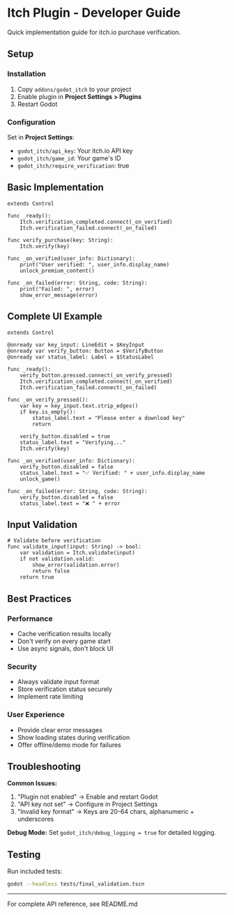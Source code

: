 # Itch Plugin - Developer Guide

Quick implementation guide for itch.io purchase verification.

## Setup

### Installation
1. Copy `addons/godot_itch` to your project
2. Enable plugin in **Project Settings > Plugins**
3. Restart Godot

### Configuration
Set in **Project Settings**:
- `godot_itch/api_key`: Your itch.io API key
- `godot_itch/game_id`: Your game's ID
- `godot_itch/require_verification`: true

## Basic Implementation

```gdscript
extends Control

func _ready():
    Itch.verification_completed.connect(_on_verified)
    Itch.verification_failed.connect(_on_failed)

func verify_purchase(key: String):
    Itch.verify(key)

func _on_verified(user_info: Dictionary):
    print("User verified: ", user_info.display_name)
    unlock_premium_content()

func _on_failed(error: String, code: String):
    print("Failed: ", error)
    show_error_message(error)
```

## Complete UI Example

```gdscript
extends Control

@onready var key_input: LineEdit = $KeyInput
@onready var verify_button: Button = $VerifyButton
@onready var status_label: Label = $StatusLabel

func _ready():
    verify_button.pressed.connect(_on_verify_pressed)
    Itch.verification_completed.connect(_on_verified)
    Itch.verification_failed.connect(_on_failed)

func _on_verify_pressed():
    var key = key_input.text.strip_edges()
    if key.is_empty():
        status_label.text = "Please enter a download key"
        return
    
    verify_button.disabled = true
    status_label.text = "Verifying..."
    Itch.verify(key)

func _on_verified(user_info: Dictionary):
    verify_button.disabled = false
    status_label.text = "✅ Verified: " + user_info.display_name
    unlock_game()

func _on_failed(error: String, code: String):
    verify_button.disabled = false
    status_label.text = "❌ " + error
```

## Input Validation

```gdscript
# Validate before verification
func validate_input(input: String) -> bool:
    var validation = Itch.validate(input)
    if not validation.valid:
        show_error(validation.error)
        return false
    return true
```

## Best Practices

### Performance
- Cache verification results locally
- Don't verify on every game start
- Use async signals, don't block UI

### Security  
- Always validate input format
- Store verification status securely
- Implement rate limiting

### User Experience
- Provide clear error messages
- Show loading states during verification
- Offer offline/demo mode for failures

## Troubleshooting

**Common Issues:**
1. "Plugin not enabled" → Enable and restart Godot
2. "API key not set" → Configure in Project Settings  
3. "Invalid key format" → Keys are 20-64 chars, alphanumeric + underscores

**Debug Mode:**
Set `godot_itch/debug_logging = true` for detailed logging.

## Testing
Run included tests:
```bash
godot --headless tests/final_validation.tscn
```

---
For complete API reference, see README.md
